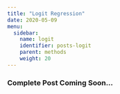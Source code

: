 ```yaml
---
title: "Logit Regression"
date: 2020-05-09
menu:
  sidebar:
    name: logit
    identifier: posts-logit
    parent: methods
    weight: 20
---
```


### Complete Post Coming Soon...